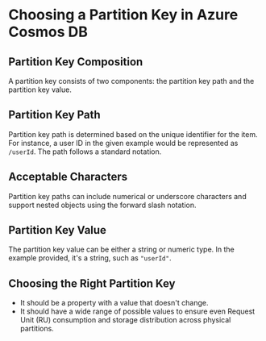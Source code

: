 # Choosing a Partition Key in Azure Cosmos DB

## Partition Key Composition

A partition key consists of two components: the partition key path and the partition key value.

## Partition Key Path

Partition key path is determined based on the unique identifier for the item. For instance, a user ID in the given example would be represented as `/userId`. The path follows a standard notation.

## Acceptable Characters

Partition key paths can include numerical or underscore characters and support nested objects using the forward slash notation.

## Partition Key Value

The partition key value can be either a string or numeric type. In the example provided, it's a string, such as `"userId"`.

## Choosing the Right Partition Key

- It should be a property with a value that doesn't change.
- It should have a wide range of possible values to ensure even Request Unit (RU) consumption and storage distribution across physical partitions.
